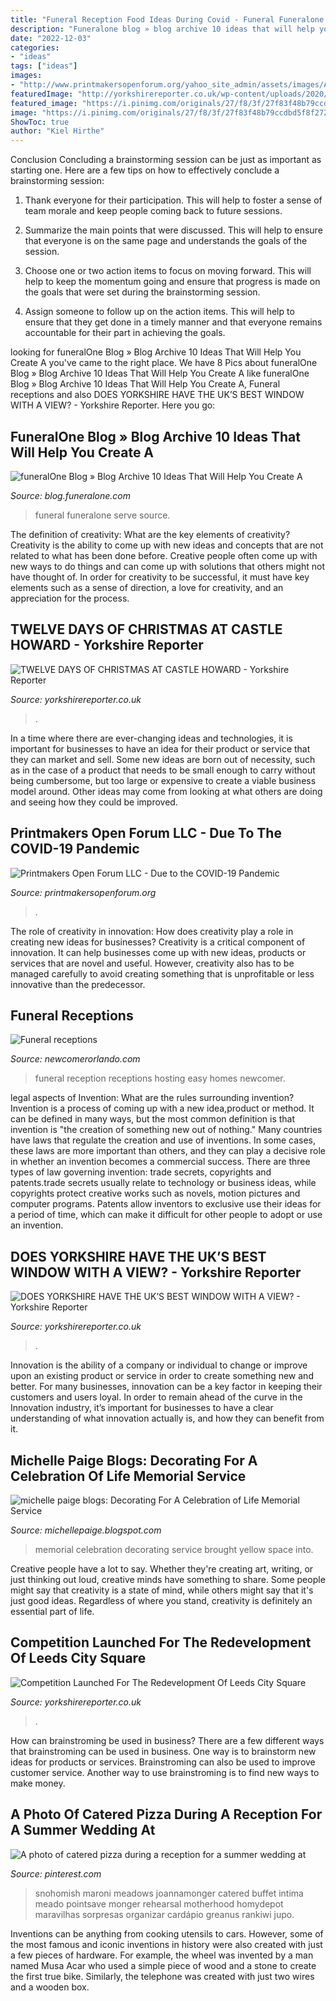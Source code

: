 ```yaml
---
title: "Funeral Reception Food Ideas During Covid - Funeral Funeralone Serve Source"
description: "Funeralone blog » blog archive 10 ideas that will help you create a"
date: "2022-12-03"
categories:
- "ideas"
tags: ["ideas"]
images:
- "http://www.printmakersopenforum.org/yahoo_site_admin/assets/images/Angela_Victor_PrintCamp2019_Printmakers_Open_Forum.273115922_std.jpg"
featuredImage: "http://yorkshirereporter.co.uk/wp-content/uploads/2020/09/TWP_4682-copy-yr.jpg"
featured_image: "https://i.pinimg.com/originals/27/f8/3f/27f83f48b79ccdbd5f8f27264cf11691.jpg"
image: "https://i.pinimg.com/originals/27/f8/3f/27f83f48b79ccdbd5f8f27264cf11691.jpg"
ShowToc: true
author: "Kiel Hirthe"
---
```



Conclusion
Concluding a brainstorming session can be just as important as starting one. Here are a few tips on how to effectively conclude a brainstorming session:
1. Thank everyone for their participation. This will help to foster a sense of team morale and keep people coming back to future sessions.

2. Summarize the main points that were discussed. This will help to ensure that everyone is on the same page and understands the goals of the session.

3. Choose one or two action items to focus on moving forward. This will help to keep the momentum going and ensure that progress is made on the goals that were set during the brainstorming session.

4. Assign someone to follow up on the action items. This will help to ensure that they get done in a timely manner and that everyone remains accountable for their part in achieving the goals.

	

		
looking for funeralOne Blog » Blog Archive 10 Ideas That Will Help You Create A you've came to the right place. We have 8 Pics about funeralOne Blog » Blog Archive 10 Ideas That Will Help You Create A like funeralOne Blog » Blog Archive 10 Ideas That Will Help You Create A, Funeral receptions and also DOES YORKSHIRE HAVE THE UK’S BEST WINDOW WITH A VIEW? - Yorkshire Reporter. Here you go:
		
    
## FuneralOne Blog » Blog Archive 10 Ideas That Will Help You Create A

<img loading=lazy src="https://blog.funeralone.com/wp-content/uploads/2016/08/big.png" onerror="this.onerror=null;this.src='https://tse1.mm.bing.net/th?id=OIP.sz_o7inUSHLymkRlt67AxQHaF3&amp;pid=15.1';" alt="funeralOne Blog » Blog Archive 10 Ideas That Will Help You Create A">

_Source: blog.funeralone.com_

>funeral funeralone serve source. 

	

The definition of creativity: What are the key elements of creativity?
Creativity is the ability to come up with new ideas and concepts that are not related to what has been done before. Creative people often come up with new ways to do things and can come up with solutions that others might not have thought of. In order for creativity to be successful, it must have key elements such as a sense of direction, a love for creativity, and an appreciation for the process.

    
## TWELVE DAYS OF CHRISTMAS AT CASTLE HOWARD - Yorkshire Reporter

<img loading=lazy src="http://yorkshirereporter.co.uk/wp-content/uploads/2018/12/The-Great-Hall-at-Castle-Howard-for-Christmas-2018-yr.jpg" onerror="this.onerror=null;this.src='https://tse4.mm.bing.net/th?id=OIP.7ONRpjYJsAml8GxZLoPW3wHaE8&amp;pid=15.1';" alt="TWELVE DAYS OF CHRISTMAS AT CASTLE HOWARD - Yorkshire Reporter">

_Source: yorkshirereporter.co.uk_

>. 

	

In a time where there are ever-changing ideas and technologies, it is important for businesses to have an idea for their product or service that they can market and sell. Some new ideas are born out of necessity, such as in the case of a product that needs to be small enough to carry without being cumbersome, but too large or expensive to create a viable business model around. Other ideas may come from looking at what others are doing and seeing how they could be improved.

    
## Printmakers Open Forum LLC - Due To The COVID-19 Pandemic

<img loading=lazy src="http://www.printmakersopenforum.org/yahoo_site_admin/assets/images/Angela_Victor_PrintCamp2019_Printmakers_Open_Forum.273115922_std.jpg" onerror="this.onerror=null;this.src='https://tse4.mm.bing.net/th?id=OIP.qiiAc24BgIja4vUH360IZwHaD4&amp;pid=15.1';" alt="Printmakers Open Forum LLC - Due to the COVID-19 Pandemic">

_Source: printmakersopenforum.org_

>. 

	

The role of creativity in innovation: How does creativity play a role in creating new ideas for businesses?
Creativity is a critical component of innovation. It can help businesses come up with new ideas, products or services that are novel and useful. However, creativity also has to be managed carefully to avoid creating something that is unprofitable or less innovative than the predecessor.

    
## Funeral Receptions

<img loading=lazy src="https://images.newcomernet.com/blogimages/blogimage-636449681539863017.jpg" onerror="this.onerror=null;this.src='https://tse3.mm.bing.net/th?id=OIP.kgMcd3l0DZWsCRCjnrNtEgHaE8&amp;pid=15.1';" alt="Funeral receptions">

_Source: newcomerorlando.com_

>funeral reception receptions hosting easy homes newcomer. 

	

legal aspects of Invention: What are the rules surrounding invention?
Invention is a process of coming up with a new idea,product or method. It can be defined in many ways, but the most common definition is that invention is "the creation of something new out of nothing." Many countries have laws that regulate the creation and use of inventions. In some cases, these laws are more important than others, and they can play a decisive role in whether an invention becomes a commercial success.
There are three types of law governing invention: trade secrets, copyrights and patents.trade secrets usually relate to technology or business ideas, while copyrights protect creative works such as novels, motion pictures and computer programs. Patents allow inventors to exclusive use their ideas for a period of time, which can make it difficult for other people to adopt or use an invention.

    
## DOES YORKSHIRE HAVE THE UK’S BEST WINDOW WITH A VIEW? - Yorkshire Reporter

<img loading=lazy src="http://yorkshirereporter.co.uk/wp-content/uploads/2019/05/Yorkshire-The-Bells-Leeds-yr.jpg" onerror="this.onerror=null;this.src='https://tse4.mm.bing.net/th?id=OIP.dGlEbUdi28t3tM615gkNGQHaE8&amp;pid=15.1';" alt="DOES YORKSHIRE HAVE THE UK’S BEST WINDOW WITH A VIEW? - Yorkshire Reporter">

_Source: yorkshirereporter.co.uk_

>. 

	

Innovation is the ability of a company or individual to change or improve upon an existing product or service in order to create something new and better. For many businesses, innovation can be a key factor in keeping their customers and users loyal. In order to remain ahead of the curve in the Innovation industry, it’s important for businesses to have a clear understanding of what innovation actually is, and how they can benefit from it.

    
## Michelle Paige Blogs: Decorating For A Celebration Of Life Memorial Service

<img loading=lazy src="http://3.bp.blogspot.com/-jmzwoeqese0/VSazwCOr6DI/AAAAAAAAM4c/W9U1UxNgnnU/s1600/memorial%2Bcoffee%2Btable.jpg.jpg" onerror="this.onerror=null;this.src='https://tse2.mm.bing.net/th?id=OIP.bAom_pLPSQGkSmpFVPJPNAHaHG&amp;pid=15.1';" alt="michelle paige blogs: Decorating For A Celebration of Life Memorial Service">

_Source: michellepaige.blogspot.com_

>memorial celebration decorating service brought yellow space into. 

	

Creative people have a lot to say. Whether they're creating art, writing, or just thinking out loud, creative minds have something to share. Some people might say that creativity is a state of mind, while others might say that it's just good ideas. Regardless of where you stand, creativity is definitely an essential part of life.

    
## Competition Launched For The Redevelopment Of Leeds City Square

<img loading=lazy src="http://yorkshirereporter.co.uk/wp-content/uploads/2020/09/TWP_4682-copy-yr.jpg" onerror="this.onerror=null;this.src='https://tse4.mm.bing.net/th?id=OIP.RrEil332yEdX8VKoEBtQZwHaES&amp;pid=15.1';" alt="Competition Launched For The Redevelopment Of Leeds City Square">

_Source: yorkshirereporter.co.uk_

>. 

	

How can brainstroming be used in business?
There are a few different ways that brainstroming can be used in business. One way is to brainstorm new ideas for products or services. Brainstroming can also be used to improve customer service. Another way to use brainstroming is to find new ways to make money.

    
## A Photo Of Catered Pizza During A Reception For A Summer Wedding At

<img loading=lazy src="https://i.pinimg.com/originals/27/f8/3f/27f83f48b79ccdbd5f8f27264cf11691.jpg" onerror="this.onerror=null;this.src='https://tse2.mm.bing.net/th?id=OIP.PNsSRK3Uk_c3SkKBRQQfnAHaKf&amp;pid=15.1';" alt="A photo of catered pizza during a reception for a summer wedding at">

_Source: pinterest.com_

>snohomish maroni meadows joannamonger catered buffet intima meado pointsave monger rehearsal motherhood homydepot maravilhas sorpresas organizar cardápio greanus rankiwi jupo. 

	

Inventions can be anything from cooking utensils to cars. However, some of the most famous and iconic inventions in history were also created with just a few pieces of hardware. For example, the wheel was invented by a man named Musa Acar who used a simple piece of wood and a stone to create the first true bike. Similarly, the telephone was created with just two wires and a wooden box.

